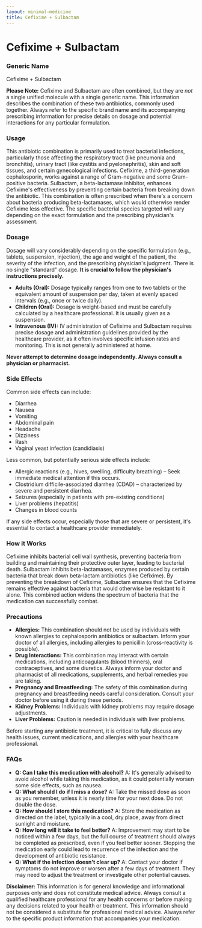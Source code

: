 ```yaml
---
layout: minimal-medicine
title: Cefixime + Sulbactam
---
```


# Cefixime + Sulbactam
### Generic Name
Cefixime + Sulbactam

**Please Note:**  Cefixime and Sulbactam are often combined, but they are *not* a single unified molecule with a single generic name.  This information describes the combination of these two antibiotics, commonly used together.  Always refer to the specific brand name and its accompanying prescribing information for precise details on dosage and potential interactions for any particular formulation.


### Usage

This antibiotic combination is primarily used to treat bacterial infections, particularly those affecting the respiratory tract (like pneumonia and bronchitis), urinary tract (like cystitis and pyelonephritis), skin and soft tissues, and certain gynecological infections.  Cefixime, a third-generation cephalosporin, works against a range of Gram-negative and some Gram-positive bacteria. Sulbactam, a beta-lactamase inhibitor, enhances Cefixime's effectiveness by preventing certain bacteria from breaking down the antibiotic. This combination is often prescribed when there's a concern about bacteria producing beta-lactamases, which would otherwise render Cefixime less effective.  The specific bacterial species targeted will vary depending on the exact formulation and the prescribing physician's assessment.

### Dosage

Dosage will vary considerably depending on the specific formulation (e.g., tablets, suspension, injection), the age and weight of the patient, the severity of the infection, and the prescribing physician's judgment. There is no single "standard" dosage.  **It is crucial to follow the physician's instructions precisely.**

* **Adults (Oral):** Dosage typically ranges from one to two tablets or the equivalent amount of suspension per day, taken at evenly spaced intervals (e.g., once or twice daily).
* **Children (Oral):** Dosage is weight-based and must be carefully calculated by a healthcare professional. It is usually given as a suspension.  
* **Intravenous (IV):**  IV administration of Cefixime and Sulbactam requires precise dosage and administration guidelines provided by the healthcare provider, as it often involves specific infusion rates and monitoring.  This is not generally administered at home.

**Never attempt to determine dosage independently. Always consult a physician or pharmacist.**


### Side Effects

Common side effects can include:

* Diarrhea
* Nausea
* Vomiting
* Abdominal pain
* Headache
* Dizziness
* Rash
* Vaginal yeast infection (candidiasis)

Less common, but potentially serious side effects include:

* Allergic reactions (e.g., hives, swelling, difficulty breathing) – Seek immediate medical attention if this occurs.
* Clostridium difficile-associated diarrhea (CDAD) – characterized by severe and persistent diarrhea.
* Seizures (especially in patients with pre-existing conditions)
* Liver problems (hepatitis)
* Changes in blood counts


If any side effects occur, especially those that are severe or persistent, it's essential to contact a healthcare provider immediately.


### How it Works

Cefixime inhibits bacterial cell wall synthesis, preventing bacteria from building and maintaining their protective outer layer, leading to bacterial death.  Sulbactam inhibits beta-lactamases, enzymes produced by certain bacteria that break down beta-lactam antibiotics (like Cefixime). By preventing the breakdown of Cefixime, Sulbactam ensures that the Cefixime remains effective against bacteria that would otherwise be resistant to it alone.  This combined action widens the spectrum of bacteria that the medication can successfully combat.


### Precautions

* **Allergies:** This combination should not be used by individuals with known allergies to cephalosporin antibiotics or sulbactam.  Inform your doctor of all allergies, including allergies to penicillin (cross-reactivity is possible).
* **Drug Interactions:** This combination may interact with certain medications, including anticoagulants (blood thinners), oral contraceptives, and some diuretics.  Always inform your doctor and pharmacist of all medications, supplements, and herbal remedies you are taking.
* **Pregnancy and Breastfeeding:**  The safety of this combination during pregnancy and breastfeeding needs careful consideration.  Consult your doctor before using it during these periods.
* **Kidney Problems:** Individuals with kidney problems may require dosage adjustments.
* **Liver Problems:** Caution is needed in individuals with liver problems.

Before starting any antibiotic treatment, it is critical to fully discuss any health issues, current medications, and allergies with your healthcare professional.


### FAQs

* **Q: Can I take this medication with alcohol?** A: It's generally advised to avoid alcohol while taking this medication, as it could potentially worsen some side effects, such as nausea.
* **Q: What should I do if I miss a dose?** A: Take the missed dose as soon as you remember, unless it is nearly time for your next dose.  Do not double the dose.
* **Q: How should I store this medication?** A: Store the medication as directed on the label, typically in a cool, dry place, away from direct sunlight and moisture.
* **Q: How long will it take to feel better?** A: Improvement may start to be noticed within a few days, but the full course of treatment should always be completed as prescribed, even if you feel better sooner. Stopping the medication early could lead to recurrence of the infection and the development of antibiotic resistance.
* **Q: What if the infection doesn't clear up?** A: Contact your doctor if symptoms do not improve or worsen after a few days of treatment.  They may need to adjust the treatment or investigate other potential causes.


**Disclaimer:** This information is for general knowledge and informational purposes only and does not constitute medical advice.  Always consult a qualified healthcare professional for any health concerns or before making any decisions related to your health or treatment.  This information should not be considered a substitute for professional medical advice.  Always refer to the specific product information that accompanies your medication.
